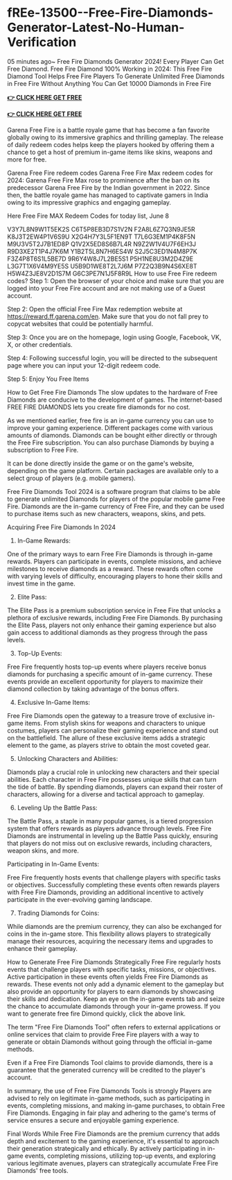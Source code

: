 # fREe-13500--Free-Fire-Diamonds-Generator-Latest-No-Human-Verification
05 minutes ago~ Free Fire Diamonds Generator 2024! Every Player Can Get Free Diamond. Free Fire Diamond 100% Working in 2024: This Free Fire Diamond Tool Helps Free Fire Players To Generate Unlimited Free Diamonds in Free Fire Without Anything You Can Get 10000 Diamonds in Free Fire

**[👉 CLICK HERE GET FREE](https://tinyurl.com/5n7rwx5c)**

**[👉 CLICK HERE GET FREE](https://tinyurl.com/5n7rwx5c)**

Garena Free Fire is a battle royale game that has become a fan favorite globally owing to its immersive graphics and thrilling gameplay. The release of daily redeem codes helps keep the players hooked by offering them a chance to get a host of premium in-game items like skins, weapons and more for free.

Garena Free Fire redeem codes
Garena Free Fire Max redeem codes for 2024: Garena Free Fire Max rose to prominence after the ban on its predecessor Garena Free Fire by the Indian government in 2022. Since then, the battle royale game has managed to captivate gamers in India owing to its impressive graphics and engaging gameplay.

Here Free Fire MAX Redeem Codes for today list, June 8


V3Y7L8N9W1T5EK2S
C6T5P8EB3D7S1V2N
F2A8L6Z7Q3N9JE5R
K8J3T2EW4P1V6S9U
X2G4H7Y3L5F1EN9T
T7L6G3EM1P4K8F5N
M9U3V5T2J7B1ED8P
Q1V2X5ED8S6B7L4R
N9Z2W1V4U7F6EH3J
R9D3XE2T1P4J7K6M
Y1B2T5L8N7H6ES4W
S2J5C3ED1N4M8P7K
F3Z4P8T6S1L5BE7D
9R6Y4W8J7L2BE5S1
P5H1NE8U3M2D4Z9E
L3G7T1X6V4M9YE5S
U5B9D1WE8T2L7J6M
P7Z2Q3B9N4S6XE8T
H5W4Z3JE8V2D1S7M
G6C3PE7N1J5F8R9L
How to use Free Fire redeem codes?
Step 1: Open the browser of your choice and make sure that you are logged into your Free Fire account and are not making use of a Guest account.

Step 2: Open the official Free Fire Max redemption website at https://reward.ff.garena.com/en. Make sure that you do not fall prey to copycat websites that could be potentially harmful.

Step 3: Once you are on the homepage, login using Google, Facebook, VK, X, or other credentials.

Step 4: Following successful login, you will be directed to the subsequent page where you can input your 12-digit redeem code.

Step 5: Enjoy You Free Items

How to Get Free Fire Diamonds
The slow updates to the hardware of Free Diamonds are conducive to the development of games. The internet-based FREE FIRE DIAMONDS lets you create fire diamonds for no cost.

As we mentioned earlier, free fire is an in-game currency you can use to improve your gaming experience. Different packages come with various amounts of diamonds. Diamonds can be bought either directly or through the Free Fire subscription. You can also purchase Diamonds by buying a subscription to Free Fire.

It can be done directly inside the game or on the game's website, depending on the game platform. Certain packages are available only to a select group of players (e.g. mobile gamers).

Free Fire Diamonds Tool 2024 is a software program that claims to be able to generate unlimited Diamonds for players of the popular mobile game Free Fire. Diamonds are the in-game currency of Free Fire, and they can be used to purchase items such as new characters, weapons, skins, and pets.

Acquiring Free Fire Diamonds In 2024
1. In-Game Rewards:

One of the primary ways to earn Free Fire Diamonds is through in-game rewards. Players can participate in events, complete missions, and achieve milestones to receive diamonds as a reward. These rewards often come with varying levels of difficulty, encouraging players to hone their skills and invest time in the game.

2. Elite Pass:

The Elite Pass is a premium subscription service in Free Fire that unlocks a plethora of exclusive rewards, including Free Fire Diamonds. By purchasing the Elite Pass, players not only enhance their gaming experience but also gain access to additional diamonds as they progress through the pass levels.

3. Top-Up Events:

Free Fire frequently hosts top-up events where players receive bonus diamonds for purchasing a specific amount of in-game currency. These events provide an excellent opportunity for players to maximize their diamond collection by taking advantage of the bonus offers.

4. Exclusive In-Game Items:

Free Fire Diamonds open the gateway to a treasure trove of exclusive in-game items. From stylish skins for weapons and characters to unique costumes, players can personalize their gaming experience and stand out on the battlefield. The allure of these exclusive items adds a strategic element to the game, as players strive to obtain the most coveted gear.

5. Unlocking Characters and Abilities:

Diamonds play a crucial role in unlocking new characters and their special abilities. Each character in Free Fire possesses unique skills that can turn the tide of battle. By spending diamonds, players can expand their roster of characters, allowing for a diverse and tactical approach to gameplay.

6. Leveling Up the Battle Pass:

The Battle Pass, a staple in many popular games, is a tiered progression system that offers rewards as players advance through levels. Free Fire Diamonds are instrumental in leveling up the Battle Pass quickly, ensuring that players do not miss out on exclusive rewards, including characters, weapon skins, and more.

Participating in In-Game Events:

Free Fire frequently hosts events that challenge players with specific tasks or objectives. Successfully completing these events often rewards players with Free Fire Diamonds, providing an additional incentive to actively participate in the ever-evolving gaming landscape.

7. Trading Diamonds for Coins:

While diamonds are the premium currency, they can also be exchanged for coins in the in-game store. This flexibility allows players to strategically manage their resources, acquiring the necessary items and upgrades to enhance their gameplay.

How to Generate Free Fire Diamonds Strategically
Free Fire regularly hosts events that challenge players with specific tasks, missions, or objectives. Active participation in these events often yields Free Fire Diamonds as rewards. These events not only add a dynamic element to the gameplay but also provide an opportunity for players to earn diamonds by showcasing their skills and dedication. Keep an eye on the in-game events tab and seize the chance to accumulate diamonds through your in-game prowess. If you want to generate free fire Dimond quickly, click the above link.

The term "Free Fire Diamonds Tool" often refers to external applications or online services that claim to provide Free Fire players with a way to generate or obtain Diamonds without going through the official in-game methods.

Even if a Free Fire Diamonds Tool claims to provide diamonds, there is a guarantee that the generated currency will be credited to the player's account.

In summary, the use of Free Fire Diamonds Tools is strongly Players are advised to rely on legitimate in-game methods, such as participating in events, completing missions, and making in-game purchases, to obtain Free Fire Diamonds. Engaging in fair play and adhering to the game's terms of service ensures a secure and enjoyable gaming experience.

Final Words
While Free Fire Diamonds are the premium currency that adds depth and excitement to the gaming experience, it's essential to approach their generation strategically and ethically. By actively participating in in-game events, completing missions, utilizing top-up events, and exploring various legitimate avenues, players can strategically accumulate Free Fire Diamonds' free tools.

